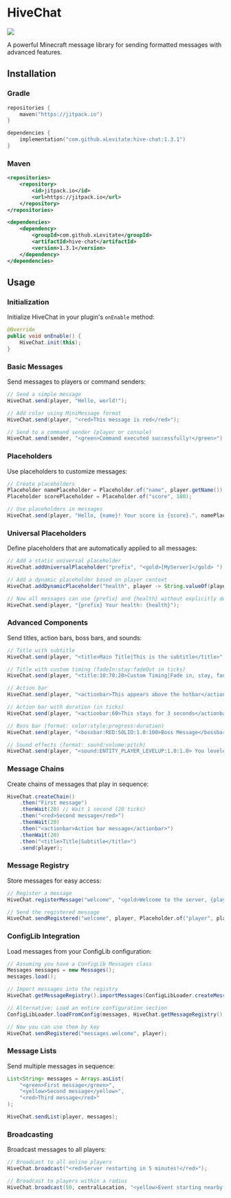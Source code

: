 # HiveChat
[![](https://jitpack.io/v/xLevitate/Hive-chat.svg)](https://jitpack.io/#xLevitate/Hive-chat)

A powerful Minecraft message library for sending formatted messages with advanced features.

## Installation

### Gradle

```kotlin
repositories {
    maven("https://jitpack.io")
}

dependencies {
    implementation("com.github.xLevitate:hive-chat:1.3.1")
}
```

### Maven

```xml
<repositories>
    <repository>
        <id>jitpack.io</id>
        <url>https://jitpack.io</url>
    </repository>
</repositories>

<dependencies>
    <dependency>
        <groupId>com.github.xLevitate</groupId>
        <artifactId>hive-chat</artifactId>
        <version>1.3.1</version>
    </dependency>
</dependencies>
```

## Usage

### Initialization

Initialize HiveChat in your plugin's `onEnable` method:

```java
@Override
public void onEnable() {
    HiveChat.init(this);
}
```

### Basic Messages

Send messages to players or command senders:

```java
// Send a simple message
HiveChat.send(player, "Hello, world!");

// Add color using MiniMessage format
HiveChat.send(player, "<red>This message is red</red>");

// Send to a command sender (player or console)
HiveChat.send(sender, "<green>Command executed successfully!</green>");
```

### Placeholders

Use placeholders to customize messages:

```java
// Create placeholders
Placeholder namePlaceholder = Placeholder.of("name", player.getName());
Placeholder scorePlaceholder = Placeholder.of("score", 100);

// Use placeholders in messages
HiveChat.send(player, "Hello, {name}! Your score is {score}.", namePlaceholder, scorePlaceholder);
```

### Universal Placeholders

Define placeholders that are automatically applied to all messages:

```java
// Add a static universal placeholder
HiveChat.addUniversalPlaceholder("prefix", "<gold>[MyServer]</gold> ");

// Add a dynamic placeholder based on player context
HiveChat.addDynamicPlaceholder("health", player -> String.valueOf(player.getHealth()));

// Now all messages can use {prefix} and {health} without explicitly defining them
HiveChat.send(player, "{prefix} Your health: {health}");
```

### Advanced Components

Send titles, action bars, boss bars, and sounds:

```java
// Title with subtitle
HiveChat.send(player, "<title>Main Title|This is the subtitle</title>");

// Title with custom timing (fadeIn:stay:fadeOut in ticks)
HiveChat.send(player, "<title:10:70:20>Custom Timing|Fade in, stay, fade out</title>");

// Action bar
HiveChat.send(player, "<actionbar>This appears above the hotbar</actionbar>");

// Action bar with duration (in ticks)
HiveChat.send(player, "<actionbar:60>This stays for 3 seconds</actionbar>");

// Boss bar (format: color:style:progress:duration)
HiveChat.send(player, "<bossbar:RED:SOLID:1.0:100>Boss Message</bossbar>");

// Sound effects (format: sound:volume:pitch)
HiveChat.send(player, "<sound:ENTITY_PLAYER_LEVELUP:1.0:1.0> You leveled up!");
```

### Message Chains

Create chains of messages that play in sequence:

```java
HiveChat.createChain()
    .then("First message")
    .thenWait(20) // Wait 1 second (20 ticks)
    .then("<red>Second message</red>")
    .thenWait(20)
    .then("<actionbar>Action bar message</actionbar>")
    .thenWait(20)
    .then("<title>Title|Subtitle</title>")
    .send(player);
```

### Message Registry

Store messages for easy access:

```java
// Register a message
HiveChat.registerMessage("welcome", "<gold>Welcome to the server, {player}!");

// Send the registered message
HiveChat.sendRegistered("welcome", player, Placeholder.of("player", player.getName()));
```

### ConfigLib Integration

Load messages from your ConfigLib configuration:

```java
// Assuming you have a ConfigLib Messages class
Messages messages = new Messages();
messages.load();

// Import messages into the registry
HiveChat.getMessageRegistry().importMessages(ConfigLibLoader.createMessageMap(messages, "messages"));

// Alternative: Load an entire configuration section
ConfigLibLoader.loadFromConfig(messages, HiveChat.getMessageRegistry(), "messages", getLogger());

// Now you can use them by key
HiveChat.sendRegistered("messages.welcome", player);
```

### Message Lists

Send multiple messages in sequence:

```java
List<String> messages = Arrays.asList(
    "<green>First message</green>",
    "<yellow>Second message</yellow>",
    "<red>Third message</red>"
);

HiveChat.sendList(player, messages);
```

### Broadcasting

Broadcast messages to all players:

```java
// Broadcast to all online players
HiveChat.broadcast("<red>Server restarting in 5 minutes!</red>");

// Broadcast to players within a radius
HiveChat.broadcast(50, centralLocation, "<yellow>Event starting nearby!</yellow>");
```
